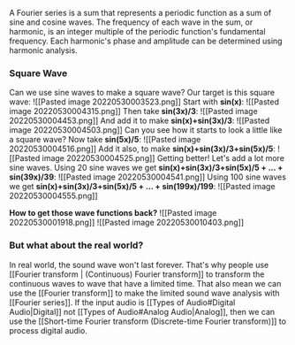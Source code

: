 A Fourier series is a sum that represents a periodic function as a sum of sine and cosine waves. The frequency of each wave in the sum, or harmonic, is an integer multiple of the periodic function's fundamental frequency. Each harmonic's phase and amplitude can be determined using harmonic analysis.


### Square Wave
Can we use sine waves to make a square wave?
Our target is this square wave:
![[Pasted image 20220530003523.png]]
Start with **sin(x)**:
![[Pasted image 20220530004315.png]]
Then take **sin(3x)/3**:
![[Pasted image 20220530004453.png]]
And add it to make **sin(x)+sin(3x)/3**:
![[Pasted image 20220530004503.png]]
Can you see how it starts to look a little like a square wave?
Now take **sin(5x)/5**:
![[Pasted image 20220530004516.png]]
Add it also, to make **sin(x)+sin(3x)/3+sin(5x)/5**:
![[Pasted image 20220530004525.png]]
Getting better! Let's add a lot more sine waves.
Using 20 sine waves we get **sin(x)+sin(3x)/3+sin(5x)/5 + ... + sin(39x)/39**:
![[Pasted image 20220530004541.png]]
Using 100 sine waves we get **sin(x)+sin(3x)/3+sin(5x)/5 + ... + sin(199x)/199**:
![[Pasted image 20220530004555.png]]


**How to get those wave functions back?**
![[Pasted image 20220530001918.png]]
![[Pasted image 20220530010403.png]]

### But what about the real world?
In real world, the sound wave won't last forever.
That's why people use [[Fourier transform | (Continuous) Fourier transform]] to transform the continuous waves to wave that have a limited time.  That also mean we can use the [[Fourier transform]] to make the limited sound wave analysis with [[Fourier series]].  If the input audio is [[Types of Audio#Digital Audio|Digital]] not [[Types of Audio#Analog Audio|Analog]], then we can use the [[Short-time Fourier transform (Discrete-time Fourier transform)]] to process digital audio.  
